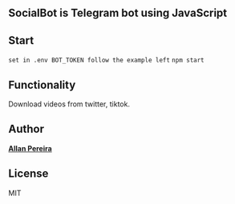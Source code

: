 ## SocialBot is Telegram bot using JavaScript

## Start

```set in .env BOT_TOKEN follow the example left```
``` npm start ```

## Functionality

Download videos from twitter, tiktok.

## Author

[**Allan Pereira**](https://github.com/allanpereira99)

## License

MIT
